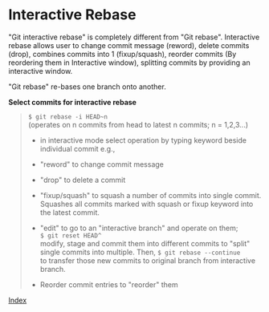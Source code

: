 # Interactive Rebase  
"Git interactive rebase" is completely different from "Git rebase". Interactive rebase allows user to change commit message (reword), delete commits (drop), combines commits into 1 (fixup/squash), reorder commits (By reordering them in Interactive window), splitting commits by providing an interactive window.   

"Git rebase" re-bases one branch onto another. 

**Select commits for interactive rebase**
> `$ git rebase -i HEAD~n`  
> (operates on n commits from head to latest n commits; n = 1,2,3...)  
> - in interactive mode select operation by typing keyword beside individual commit e.g.,   
> - "reword" to change commit message  
> 
> - "drop" to delete a commit  
> 
> - "fixup/squash" to squash a number of commits into single commit. Squashes all commits marked with squash or fixup keyword into the latest commit.  
> 
> - "edit" to go to an "interactive branch" and operate on them;  
    `$ git reset HEAD^`  
    modify, stage and commit them into different commits to "split" single commits into multiple. Then, 
    `$ git rebase --continue`  
    to transfer those new commits to original branch from interactive branch.  
> 
> - Reorder commit entries to "reorder" them

[Index][index]

[index]: ../index.md
    